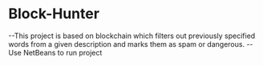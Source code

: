 # Block-Hunter
--This project is based on blockchain which filters out previously specified words from a given description and marks them as spam or dangerous.
-- Use NetBeans to run project
